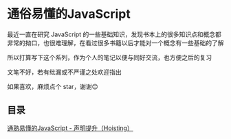 # 通俗易懂的JavaScript

最近一直在研究 JavaScript 的一些基础知识，发现书本上的很多知识点和概念都非常的拗口，也很难理解，在看过很多书籍以后才能对一个概念有一些基础的了解

所以打算写下这个系列，作为个人的笔记以便与同好交流，也方便之后的复习

文笔不好，若有纰漏或不严谨之处欢迎指出

如果喜欢，麻烦点个 star，谢谢:blush:

## 目录
[通熟易懂的JavaScript - 声明提升（Hoisting）](https://github.com/Sumi-Sakura/JavaScript-Notes/issues/1)

